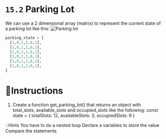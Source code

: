 # `15.2` Parking Lot

We can use a 2 dimensional array (matrix) to represent the current state of a parking lot like this:
![Parking lot](https://storage.googleapis.com/replit/images/1558366147943_71c41e2a3f01564b5bdba6618797af79.pn)
```py
parking_state = [
  [1,0,1,1,0,1],
  [2,0,1,1,0,1],
  [1,0,2,1,0,1],
  [1,0,1,1,0,1],
  [1,0,1,1,0,2],
  [1,0,1,1,0,1],
]
```

# 📝Instructions
1. Create a function get_parking_lot() that returns an object
with total_slots, available_slots and occupied_slots like the following:
const state = {
     totalSlots: 12,
     availableSlots: 3,
     occupiedSlots: 9
}

💡Hints
You have to do a nested loop
Declare a variables to store the value
Compare the statements
